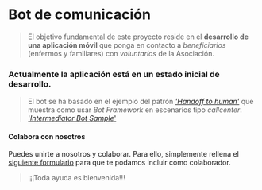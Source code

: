  # Bot de comunicación> El objetivo fundamental de este proyecto reside en el **desarrollo de una aplicación móvil** que ponga en contacto a *beneficiarios* (enfermos y familiares) con *voluntarios* de la Asociación.### Actualmente la aplicación está en un estado inicial de desarrollo.> El bot se ha basado en el ejemplo del patrón [*'Handoff to human'*](https://docs.microsoft.com/en-us/bot-framework/bot-design-pattern-handoff-human) que muestra como usar *Bot Framework* en escenarios tipo *callcenter*. ['*Intermediator Bot Sample*'](https://github.com/tompaana/intermediator-bot-sample)#### Colabora con nosotrosPuedes unirte a nosotros y colaborar. Para ello, simplemente rellena el [siguiente formulario](http://info.bravent.net/app-contra-el-cancer#gtco-about) para que te podamos incluir como colaborador.>¡¡¡Toda ayuda es bienvenida!!!